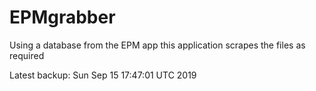 # EPMgrabber
Using a database from the EPM app this application scrapes the files as required


Latest backup: Sun Sep 15 17:47:01 UTC 2019
